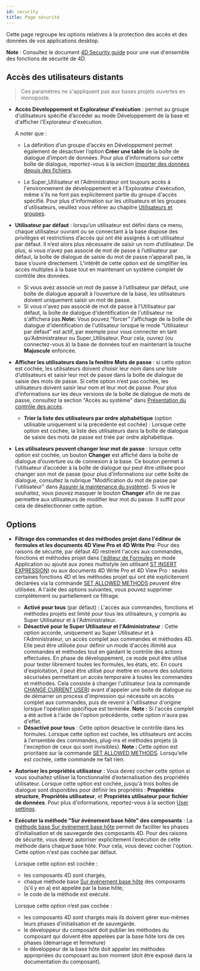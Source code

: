 ```yaml
---
id: security
title: Page sécurité
---
```


Cette page regroupe les options relatives à la protection des accès et des données de vos applications desktop.

**Note** : Consultez le document [4D Security guide](https://blog.4d.com/4d-security-guide/) pour une vue d'ensemble des fonctions de sécurité de 4D.

## Accès des utilisateurs distants

> Ces paramètres ne s'appliquent pas aux bases projets ouvertes en monoposte.

- **Accès Développement et Explorateur d'exécution** : permet au groupe d’utilisateurs spécifié d’accéder au mode Développement de la base et d'afficher l'Explorateur d'exécution.

  A noter que :

  - La définition d’un groupe d’accès en Développement permet également de désactiver l’option **Créer une table** de la boîte de dialogue d’import de données. Pour plus d’informations sur cette boîte de dialogue, reportez-vous à la section [Importer des données depuis des fichiers](https://doc.4d.com/4Dv19/4D/19/Importer-des-donnees-depuis-des-fichiers.300-5416859.fe.html).

  - Le Super_Utilisateur et l'Administrateur ont toujours accès à l'environnement de développement et à l'Explorateur d'exécution, même s'ils ne font pas explicitement partie du groupe d'accès spécifié. Pour plus d'information sur les utilisateurs et les groupes d'utilisateurs, veuillez vous référer au chapitre [Utilisateurs et groupes](https://doc.4d.com/4Dv19/4D/19/Users-and-groups.200-5416628.en.html).

- **Utilisateur par défaut** : lorsqu’un utilisateur est défini dans ce menu, chaque utilisateur ouvrant ou se connectant à la base dispose des privilèges et restrictions d’accès qui ont été assignés à cet utilisateur par défaut. Il n’est alors plus nécessaire de saisir un nom d’utilisateur. De plus, si vous n’avez pas associé de mot de passe à l’utilisateur par défaut, la boîte de dialogue de saisie du mot de passe n’apparaît pas, la base s’ouvre directement.
  L’intérêt de cette option est de simplifier les accès multiples à la base tout en maintenant un système complet de contrôle des données.

  - Si vous avez associé un mot de passe à l’utilisateur par défaut, une boîte de dialogue apparaît à l’ouverture de la base, les utilisateurs doivent uniquement saisir un mot de passe.
  - Si vous n'avez pas associé de mot de passe à l'Utilisateur par défaut, la boîte de dialogue d'identification de l'utilisateur ne s'affichera pas.**Note:** Vous pouvez “forcer” l'affichage de la boîte de dialogue d'identification de l'utilisateur lorsque le mode “Utilisateur par défaut” est actif, par exemple pour vous connecter en tant qu'Administrateur ou Super_Utilisateur. Pour cela, ouvrez (ou connectez-vous à) la base de données tout en maintenant la touche **Majuscule** enfoncée.

- **Afficher les utilisateurs dans la fenêtre Mots de passe** : si cette option est cochée, les utilisateurs doivent choisir leur nom dans une liste d’utilisateurs et saisir leur mot de passe dans la boîte de dialogue de saisie des mots de passe. Si cette option n’est pas cochée, les utilisateurs doivent saisir leur nom et leur mot de passe. Pour plus d’informations sur les deux versions de la boîte de dialogue de mots de passe, consultez la section "Accès au système" dans [Présentation du contrôle des accès](https://doc.4d.com/4Dv19/4D/19/Access-system-overview.300-5416896.en.html).

  - **Trier la liste des utilisateurs par ordre alphabétique** (option utilisable uniquement si la précédente est cochée) : Lorsque cette option est cochée, la liste des utilisateurs dans la boîte de dialogue de saisie des mots de passe est triée par ordre alphabétique.

- **Les utilisateurs peuvent changer leur mot de passe** : lorsque cette option est cochée, un bouton **Changer** est affiché dans la boîte de dialogue d’ouverture ou de connexion à la base. Ce bouton permet à l’utilisateur d’accéder à la boîte de dialogue qui peut être utilisée pour changer son mot de passe (pour plus d'informations sur cette boîte de dialogue, consultez la rubrique "Modification du mot de passe par l'utilisateur" dans [Assurer la maintenance du système](https://doc.4d.com/4Dv19/4D/19/Access-system-overview.300-5416896.en.html)). Si vous le souhaitez, vous pouvez masquer le bouton **Changer** afin de ne pas permettre aux utilisateurs de modifier leur mot du passe. Il suffit pour cela de désélectionner cette option.

## Options

- **Filtrage des commandes et des méthodes projet dans l'éditeur de formules et les documents 4D View Pro et 4D Write Pro**:
  Pour des raisons de sécurité, par défaut 4D restreint l'accès aux commandes, fonctions et méthodes projet dans [l'éditeur de Formules](https://doc.4d.com/4Dv19/4D/19/Formula-editor.200-5416596.en.html) en mode Application ou ajouté aux zones multistyle (en utilisant [ST INSERT EXPRESSION](https://doc.4d.com/4dv20/help/command/fe/page1281.html)) ou aux documents 4D Write Pro et 4D View Pro : seules certaines fonctions 4D et les méthodes projet qui ont été explicitement déclarées via la commande [SET ALLOWED METHODS](https://doc.4d.com/4dv19R/help/command/en/page805.html) peuvent être utilisées. A l'aide des options suivantes, vous pouvez supprimer complètement ou partiellement ce filtrage.
  - **Activé pour tous** (par défaut) : L'accès aux commandes, fonctions et méthodes projets est limité pour tous les utilisateurs, y compris au Super Utilisateur et à l'Administrateur.
  - **Désactivé pour le Super Utilisateur et l'Administrateur** : Cette option accorde, uniquement au Super Utilisateur et à l'Administrateur, un accès complet aux commandes et méthodes 4D. Elle peut être utilisée pour définir un mode d'accès illimité aux commandes et méthodes tout en gardant le contrôle des actions effectuées. En phase de développement, ce mode peut être utilisé pour tester librement toutes les formules, les états, etc. En cours d'exploitation, il peut être utilisé pour mettre en oeuvre des solutions sécurisées permettant un accès temporaire à toutes les commandes et méthodes. Cela consiste à changer l'utilisateur (via la commande [CHANGE CURRENT USER](https://doc.4d.com/4dv19R/help/command/fr/page289.html)) avant d'appeler une boîte de dialogue ou de démarrer un process d'impression qui nécessite un accès complet aux commandes, puis de revenir à l'utilisateur d'origine lorsque l'opération spécifique est terminée.
    **Note :** Si l'accès complet a été activé à l'aide de l'option précédente, cette option n'aura pas d'effet.
  - **Désactivé pour tous** : Cette option désactive le contrôle dans les formules. Lorsque cette option est cochée, les utilisateurs ont accès à l'ensemble des commandes, plug-ins et méthodes projets (à l'exception de ceux qui sont invisibles).
    **Note :** Cette option est prioritaire sur la commande [SET ALLOWED METHODS](https://doc.4d.com/4dv19R/help/command/en/page805.html). Lorsqu'elle est cochée, cette commande ne fait rien.

- **Autoriser les propriétés utilisateur** : Vous devez cocher cette option si vous souhaitez utiliser la fonctionnalité d’externalisation des propriétés utilisateur. Lorsque cette option est cochée, jusqu'à trois boîtes de dialogue sont disponibles pour définir les propriétés : **Propriétés structure**, **Propriétés utilisateur**, et **Propriétés utilisateur pour fichier de données**. Pour plus d'informations, reportez-vous à la section [User settings](overview.md#user-settings).

- **Exécuter la méthode "Sur événement base hôte" des composants** : La [méthode base Sur événement base hôte](https://doc.4d.com/4Dv19/4D/19.1/On-Host-Database-Event-database-method.301-5653908.fe.html) permet de faciliter les phases d’initialisation et de sauvegarde des composants 4D. Pour des raisons de sécurité, vous devez autoriser explicitement l’exécution de cette méthode dans chaque base hôte. Pour cela, vous devez cocher l'option. Cette option n'est pas cochée par défaut.

  Lorsque cette option est cochée :

  - les composants 4D sont chargés,
  - chaque méthode base [Sur événement base hôte](https://doc.4d.com/4Dv19/4D/19.1/On-Host-Database-Event-database-method.301-5653908.fe.html) des composants (s'il y en a) est appelée par la base hôte,
  - le code de la méthode est exécuté.

  Lorsque cette option n’est pas cochée :

  - les composants 4D sont chargés mais ils doivent gérer eux-mêmes leurs phases d’initialisation et de sauvegarde.
  - le développeur du composant doit publier les méthodes du composant qui doivent être appelées par la base hôte lors de ces phases (démarrage et fermeture)
  - le développeur de la base hôte doit appeler les méthodes appropriées du composant au bon moment (doit être exposé dans la documentation du composant).

